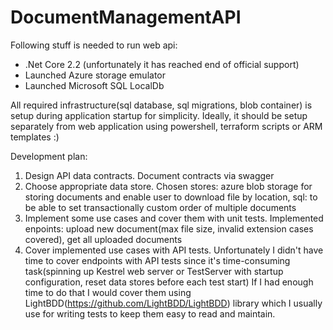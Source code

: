 # DocumentManagementAPI

Following stuff is needed to run web api:
- .Net Core 2.2 (unfortunately it has reached end of official support)
- Launched Azure storage emulator
- Launched Microsoft SQL LocalDb

All required infrastructure(sql database, sql migrations, blob container) is setup during application startup for simplicity.
Ideally, it should be setup separately from web application using powershell, terraform scripts or ARM templates :)

Development plan: 
1. Design API data contracts. Document contracts via swagger 
2. Choose appropriate data store. Chosen stores: azure blob storage for storing documents and enable user to download file by location, sql: to be able to set transactionally custom order of multiple documents 
3. Implement some use cases and cover them with unit tests. Implemented enpoints: upload new document(max file size, invalid extension cases covered), get all uploaded documents
4. Cover implemented use cases with API tests. Unfortunately I didn't have time to cover endpoints with API tests since it's time-consuming task(spinning up Kestrel web server or TestServer with startup configuration, reset data stores before each test start)
If I had enough time to do that I would cover them using LightBDD(https://github.com/LightBDD/LightBDD) library which I usually use for writing tests to keep them easy to read and maintain.
